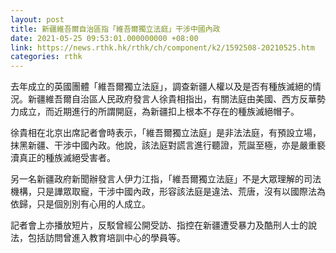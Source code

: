```yaml
---
layout: post
title: 新疆維吾爾自治區指「維吾爾獨立法庭」干涉中國內政
date: 2021-05-25 09:53:01.000000000 +08:00
link: https://news.rthk.hk/rthk/ch/component/k2/1592508-20210525.htm
categories: rthk
---
```


去年成立的英國團體「維吾爾獨立法庭」，調查新疆人權以及是否有種族滅絕的情況。新疆維吾爾自治區人民政府發言人徐貴相指出，有關法庭由美國、西方反華勢力成立，而近期進行的所謂開庭，為新疆扣上根本不存在的種族滅絕帽子。

徐貴相在北京出席記者會時表示，「維吾爾獨立法庭」是非法法庭，有預設立場，抹黑新疆、干涉中國內政。他說，該法庭對謊言進行聽證，荒誕至極，亦是嚴重褻瀆真正的種族滅絕受害者。

另一名新疆政府新聞辦發言人伊力江指，「維吾爾獨立法庭」不是大眾理解的司法機構，只是譁眾取寵，干涉中國內政，形容該法庭是違法、荒唐，沒有以國際法為依歸，只是個別別有心用的人成立。

記者會上亦播放短片，反駁曾經公開受訪、指控在新疆遭受暴力及酷刑人士的說法，包括訪問曾進入教育培訓中心的學員等。
